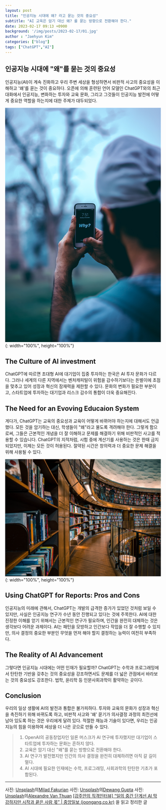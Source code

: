 ```yaml
---
layout: post
title: "인공지능 시대에 왜? 라고 묻는 것의 중요성"
subtitle: "AI 교육은 암기 대신 왜? 를 묻는 방향으로 전환해야 한다."
date: 2023-02-17 09:13 +0900
background: '/img/posts/2023-02-17/01.jpg'
author : "Jaehyun Kim"
categories: ["blog"]
tags: ["ChatGPT","AI"]
---
```


## 인공지능 시대에 "왜"를 묻는 것의 중요성 

인공지능(AI)이 계속 진화하고 우리 주변 세상을 형성하면서 비판적 사고의 중요성을 이해하고 '왜'를 묻는 것이 중요하다. 오픈에 의해 훈련된 언어 모델인 ChatGPT와의 최근 대화에서 인공지능, 변화하는 투자와 교육 문화, 그리고 그것들이 인공지능 발전에 어떻게 중요한 역할을 하는지에 대한 주제가 대두되었다.  

![](img/posts/2023-02-17/02.jpg){: width="100%", height="100%"}

## The Culture of AI investment

ChatGPT에 따르면 초대형 AI에 대기업이 집중 투자하는 한국은 AI 투자 문화가 다르다. 그러나 세계의 다른 지역에서는 벤처캐피털이 위험을 감수하기보다는 돈벌이에 초점을 맞추고 있어 성장과 혁신의 잠재력을 제한할 수 있다. 
문화의 변화가 필요한 부분이고, 스타트업에 투자하는 대기업과 리스크 감수의 통합이 더욱 중요해진다.  

## The Need for an Evoving Educaion System


게다가, ChatGPT는 교육의 중요성과 교육이 어떻게 바뀌어야 하는지에 대해서도 언급했다. 모든 것을 암기하는 대신, 학생들이 "왜"라고 물도록 격려해야 한다. 그렇게 함으로써, 그들은 근본적인 개념을 더 잘 이해하고 문제를 해결하기 위해 비판적인 사고를 적용할 수 있습니다. ChatGPT의 지적처럼, 시험 중에 계산기를 사용하는 것은 한때 금지되었지만, 이제는 모든 것이 허용된다. 절약된 시간은 창의력과 더 중요한 문제 해결을 위해 사용될 수 있다.

![](img/posts/2023-02-17/03.jpg){: width="100%", height="100%"}

## Using ChatGPT for Reports: Pros and Cons

인공지능의 미래에 관해서, ChatGPT는 개발의 급격한 증가가 있었던 것처럼 보일 수 있지만, 사실은 인공지능 연구가 수년 동안 진행되고 있다는 것에 주목한다. AI에 대한 진정한 이해를 얻기 위해서는 근본적인 연구가 필요하며, 인간을 완전히 대체하는 것은 생각보다 어려운 과제이다. AI는 패턴을 모방하고 인간보다 작업을 더 잘 수행할 수 있지만, 의사 결정의 중요한 부분인 무엇을 먼저 해야 할지 결정하는 능력이 여전히 부족하다.  

## The Reality of AI Advancement

그렇다면 인공지능 시대에는 어떤 인재가 필요할까? ChatGPT는 수학과 프로그래밍에서 탄탄한 기반을 갖추는 것의 중요성을 강조하면서도 문제를 더 넓은 관점에서 바라보는 것의 중요성도 강조한다. 법학, 윤리학 등 인문사회과학이 활약하는 곳이다.  

## Conclusion
우리의 일상 생활에 AI의 발전과 통합은 불가피하다. 투자와 교육의 문화가 성장과 혁신을 촉진하기 위해 바뀌도록 하고, 비판적 사고와 '왜' 묻기가 의사결정 과정의 최전선에 남아 있도록 하는 것은 우리에게 달려 있다. 적절한 재능과 기술이 있다면, 우리는 인공지능의 힘을 이용하여 세상을 더 나은 곳으로 만들 수 있다.



> 1. OpenAI의 공동창업자인 일론 머스크가 AI 연구에 투자했지만 대기업이 스타트업에 투자하는 문화는 흔하지 않다. 
> 2. 교육은 암기 대신 "왜"를 묻는 방향으로 전환해야 한다. 
> 3. AI 연구가 발전했지만 인간의 의사 결정을 완전히 대체하려면 아직 갈 길이 멀다. 
> 4. AI 시대에 필요한 인재에는 수학, 프로그래밍, 사회과학의 탄탄한 기초가 포함된다.


---
사진: [Unsplash](https://unsplash.com/ko/%EC%82%AC%EC%A7%84/58Z17lnVS4U?utm_source=unsplash&utm_medium=referral&utm_content=creditCopyText)의[Milad Fakurian](https://unsplash.com/@fakurian?utm_source=unsplash&utm_medium=referral&utm_content=creditCopyText)
사진: [Unsplash](https://unsplash.com/ko/%EC%82%AC%EC%A7%84/r8q16QN40Xg?utm_source=unsplash&utm_medium=referral&utm_content=creditCopyText)의[Dewang Gupta](https://unsplash.com/@dewang?utm_source=unsplash&utm_medium=referral&utm_content=creditCopyText)
사진: [Unsplash](https://unsplash.com/ko/%EC%82%AC%EC%A7%84/mr9FouttLGY?utm_source=unsplash&utm_medium=referral&utm_content=creditCopyText)의[Alexandre Van Thuan](https://unsplash.com/@alexandrevanthuan?utm_source=unsplash&utm_medium=referral&utm_content=creditCopyText)
[[강주안의 직격인터뷰] “일의 중간 단계선 AI 막강하지만 시작과 끝은 사람 몫” | 중앙일보 (joongang.co.kr)](https://www.joongang.co.kr/article/25141235#home) 을 읽고 정리한 글
